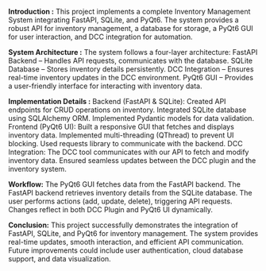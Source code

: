 **Introduction :**
This project implements a complete Inventory Management System integrating FastAPI, SQLite, and PyQt6. The system provides a robust API for inventory management, a database for storage, a PyQt6 GUI for user interaction, and DCC integration for automation.

**System Architecture :**
The system follows a four-layer architecture:
  FastAPI Backend – Handles API requests, communicates with the database.
  SQLite Database – Stores inventory details persistently.
  DCC Integration – Ensures real-time inventory updates in the DCC environment.
  PyQt6 GUI – Provides a user-friendly interface for interacting with inventory data.

**Implementation Details :**
Backend (FastAPI & SQLite):
  Created API endpoints for CRUD operations on inventory.
  Integrated SQLite database using SQLAlchemy ORM.
  Implemented Pydantic models for data validation.
Frontend (PyQt6 UI):
  Built a responsive GUI that fetches and displays inventory data.
  Implemented multi-threading (QThread) to prevent UI blocking.
  Used requests library to communicate with the backend.
DCC Integration:
   The DCC tool communicates with our API to fetch and modify inventory data.
  Ensured seamless updates between the DCC plugin and the inventory system.

**Workflow:**
The PyQt6 GUI fetches data from the FastAPI backend.
The FastAPI backend retrieves inventory details from the SQLite database.
The user performs actions (add, update, delete), triggering API requests.
Changes reflect in both DCC Plugin and PyQt6 UI dynamically.

**Conclusion:**
This project successfully demonstrates the integration of FastAPI, SQLite, and PyQt6 for inventory management. The system provides real-time updates, smooth interaction, and efficient API communication. Future improvements could include user authentication, cloud database support, and data visualization.
